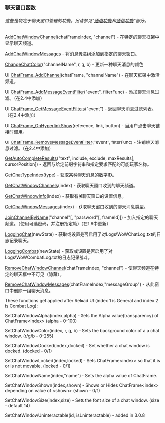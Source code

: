 ### 聊天窗口函数

###### 这些是特定于聊天窗口管理的功能。另请参见“[通道功能](https://wow.gamepedia.com/World_of_Warcraft_API#Channel_Functions)和[通信功能](https://wow.gamepedia.com/World_of_Warcraft_API#Communication_Functions)”部分。

[AddChatWindowChannel](https://wow.gamepedia.com/API_AddChatWindowChannel)\(chatFrameIndex, "channel"\) - 在特定的聊天框架中显示聊天频道。

[AddChatWindowMessages](https://wow.gamepedia.com/API_AddChatWindowMessages) - 将消息传递组添加到指定的聊天窗口。

[ChangeChatColor](https://wow.gamepedia.com/API_ChangeChatColor)\("channelName", r, g, b\) - 更新一种聊天消息的颜色

UI [ChatFrame\_AddChannel](https://wow.gamepedia.com/API_ChatFrame_AddChannel)\(chatFrame, "channelName"\) - 在聊天框架中激活频道。

UI [ChatFrame\_AddMessageEventFilter](https://wow.gamepedia.com/API_ChatFrame_AddMessageEventFilter)\("event", filterFunc\) - 添加聊天消息过滤。（在2.4中添加）

UI [ChatFrame\_GetMessageEventFilters](https://wow.gamepedia.com/API_ChatFrame_GetMessageEventFilters)\("event"\) - 返回聊天消息过滤列表。（在2.4中添加）

UI [ChatFrame\_OnHyperlinkShow](https://wow.gamepedia.com/API_ChatFrame_OnHyperlinkShow)\(reference, link, button\) - 当用户点击聊天链接时调用。

UI [ChatFrame\_RemoveMessageEventFilter](https://wow.gamepedia.com/API_ChatFrame_RemoveMessageEventFilter)\("event", filterFunc\) - 注销聊天消息过滤。（在2.4中添加）

[GetAutoCompleteResults](https://wow.gamepedia.com/API_GetAutoCompleteResults)\("text", include, exclude, maxResults\[, cursorPosition\]\) - 返回与给定前缀字符串和指定要求匹配的可能玩家名称。

[GetChatTypeIndex](https://wow.gamepedia.com/API_GetChatTypeIndex)\(type\) - 获取某种聊天消息的数字ID。

[GetChatWindowChannels](https://wow.gamepedia.com/API_GetChatWindowChannels)\(index\) - 获取聊天窗口收到的聊天频道。

[GetChatWindowInfo](https://wow.gamepedia.com/API_GetChatWindowInfo)\(index\) - 获取有关聊天窗口的设置信息。

[GetChatWindowMessages](https://wow.gamepedia.com/API_GetChatWindowMessages)\(index\) - 获取聊天窗口收到的聊天消息类型。

[JoinChannelByName](https://wow.gamepedia.com/API_JoinChannelByName)\("channel"\[, "password"\[, frameId\]\]\) - 加入指定的聊天频道。（使用可选密码，并注册指定帧）（在1.9中更新）

[LoggingChat](https://wow.gamepedia.com/API_LoggingChat)\(newState\) - 获取或设置是否启用了对Logs\WoWChatLog.txt的日志记录聊天。

[LoggingCombat](https://wow.gamepedia.com/API_LoggingCombat)\(newState\) - 获取或设置是否启用了对Logs\WoWCombatLog.txt的日志记录战斗。

[RemoveChatWindowChannel](https://wow.gamepedia.com/API_RemoveChatWindowChannel)\(chatFrameIndex, "channel"\) - 使聊天频道在特定的聊天框中不可见（隐藏）。

[RemoveChatWindowMessages](https://wow.gamepedia.com/API_RemoveChatWindowMessages)\(chatFrameIndex,"messageGroup"\) - 从此窗口中删除一组聊天消息。

These functions get applied after Reload UI \(index 1 is General and index 2 is Combat Log\):

SetChatWindowAlpha\(index,alpha\) - Sets the Alpha value\(transparency\) of ChatFrame&lt;index&gt; \(alpha - 0-100\)

SetChatWindowColor\(index, r, g, b\) - Sets the background color of a a chat window. \(r/g/b - 0-255\)

SetChatWindowDocked\(index,docked\) - Set whether a chat window is docked. \(docked - 0/1\)

SetChatWindowLocked\(index,locked\) - Sets ChatFrame&lt;index&gt; so that it is or is not movable. \(locked - 0/1\)

SetChatWindowName\(index,"name"\) - Sets the alpha value of ChatFrame.

SetChatWindowShown\(index,shown\) - Shows or Hides ChatFrame&lt;index&gt; depending on value of &lt;shown&gt; \(shown - 0/1\)

SetChatWindowSize\(index,size\) - Sets the font size of a chat window. \(size - default 14\)

SetChatWindowUninteractable\(id, isUninteractable\) - added in 3.0.8

